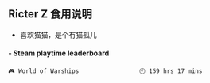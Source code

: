 ## Ricter Z 食用说明
- 喜欢猫猫，是个冇猫孤儿

<!-- steam-box start -->
#### - Steam playtime leaderboard
```text
🎮 World of Warships                 🕘 159 hrs 17 mins
```
<!-- Powered by https://github.com/YouEclipse/steam-box . -->
<!-- steam-box end -->
